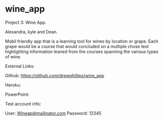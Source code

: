 # wine_app

Project 3: Wine App.

Alexandra, kyle and Dean.

Mobil friendly app that is a learning tool for wines by location or grape. Each grape would be a course that would concluded on a multiple chose test highlighting information leaned from the courses spanning the various types of wine. 

External Links:

Github: https://github.com/drewphillips/wine_app

Heroku:

PowerPoint:

Test account info:

User: Wineap@mailinator.com
Password: 12345

